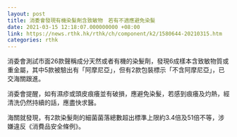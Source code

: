 ```yaml
---
layout: post
title: 消委會發現有機染髮劑含致敏物　若有不適應避免染髮
date: 2021-03-15 12:18:07.000000000 +08:00
link: https://news.rthk.hk/rthk/ch/component/k2/1580644-20210315.htm
categories: rthk
---
```


消委會測試市面26款聲稱成分天然或者有機的染髮劑，發現6成樣本含致敏物質或重金屬，其中5款被驗出有「阿摩尼亞」，但有2款包裝標示「不含阿摩尼亞」，已交海關跟進。

消委會提醒，如有濕疹或頭皮痕癢並有破損，應避免染髮，若感到痕癢及灼熱，經清洗仍然持續的話，應盡快求醫。

海關就發現，有2款染髮劑的細菌菌落總數超出標準上限約3.4倍及51倍不等，涉嫌違反《消費品安全條例》。
